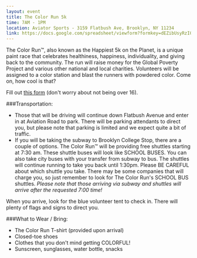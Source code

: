 ```yaml
---
layout: event
title: The Color Run 5k
time: 7AM - 1PM
location: Aviator Sports - 3159 Flatbush Ave, Brooklyn, NY 11234
link: https://docs.google.com/spreadsheet/viewform?formkey=dEZibUsyRzI0SGgyRHA0ZVM0ZWU3WkE6MA
---
```

The Color Run™, also known as the Happiest 5k on the Planet, is a unique paint race that celebrates healthiness, happiness, individuality, and giving back to the community. The run will raise money for the Global Poverty Project and various other national and local charities. Volunteers will be assigned to a color station and blast the runners with powdered color. Come on, how cool is that?

Fill out [this form](http://www.doitsports.com/volunteer2/user-volunteer-signup.tcl?job_id=54240475&event_id=214387&job_desp=Captains+of+Fun&volunteer_date=2013%2d09%2d07&start_time=07%3a00+AM&end_time=01%3a00+PM) (don't worry about not being over 16).

<!-- more -->

###Transportation:
- Those that will be driving will continue down Flatbush Avenue and enter in at Aviation Road to park.  There will be parking attendants to direct you, but please note that parking is limited and we expect quite a bit of traffic.
- If you will be taking the subway to Brooklyn College Stop, there are a couple of options. The Color Run™ will be providing free shuttles starting at 7:30 am. These shuttle buses will look like SCHOOL BUSES. You can also take city buses with your transfer from subway to bus. The shuttles will continue running to take you back until 1:30pm. Please BE CAREFUL about which shuttle you take. There may be some companies that will charge you, so just remember to look for The Color Run's SCHOOL BUS shuttles. *Please note that those arriving via subway and shuttles will arrive after the requested 7:00 time!*

When you arrive, look for the blue volunteer tent to check in. There will plenty of flags and signs to direct you.

###What to Wear / Bring:
- The Color Run T-shirt (provided upon arrival)
- Closed-toe shoes
- Clothes that you don't mind getting COLORFUL!
- Sunscreen, sunglasses, water bottle, snacks
